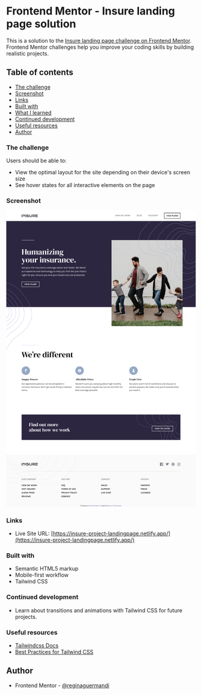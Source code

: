 # Frontend Mentor - Insure landing page solution

This is a solution to the [Insure landing page challenge on Frontend Mentor](https://www.frontendmentor.io/challenges/insure-landing-page-uTU68JV8). Frontend Mentor challenges help you improve your coding skills by building realistic projects. 

## Table of contents

  - [The challenge](#the-challenge)
  - [Screenshot](#screenshot)
  - [Links](#links)
  - [Built with](#built-with)
  - [What I learned](#what-i-learned)
  - [Continued development](#continued-development)
  - [Useful resources](#useful-resources)
- [Author](#author)

### The challenge

Users should be able to:

- View the optimal layout for the site depending on their device's screen size
- See hover states for all interactive elements on the page

### Screenshot

![](./images/desktop.png)

### Links

- Live Site URL: [https://insure-project-landingpage.netlify.app/](https://insure-project-landingpage.netlify.app/)

### Built with

- Semantic HTML5 markup
- Mobile-first workflow
- Tailwind CSS

### Continued development

- Learn about transitions and animations with Tailwind CSS for future projects.

### Useful resources

- [Tailwindcss Docs](https://tailwindcss.com/docs) 
- [Best Practices for Tailwind CSS](https://dev.to/olacampuspune/best-practices-for-tailwind-css-4p0n)

## Author

- Frontend Mentor - [@reginaguermandi](https://www.frontendmentor.io/profile/reginaguermandi)
